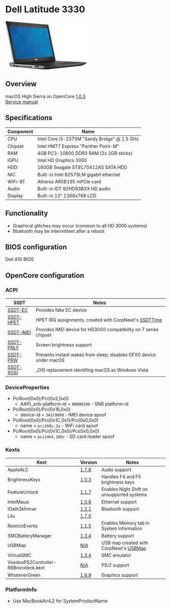 # Dell Latitude 3330

![Dell Latitude 3330](Docs/latitude3330.png)

## Overview
macOS High Sierra on OpenCore [1.0.3](https://github.com/acidanthera/OpenCorePkg/releases/tag/1.0.3)  
[Service manual](Docs/all-products_esuprt_laptop_esuprt_latitude_laptop_latitude-3330-laptop_owner's%20manual_en-us.pdf)

## Specifications
| Component | Name |
--- | --- |
CPU | Intel Core i3-2375M "Sandy Bridge" @ 1.5 GHz
Chipset | Intel HM77 Express "Panther Point-M"
RAM | 4GB PC3-10600 DDR3 RAM (2x 2GB sticks)
iGPU | Intel HD Graphics 3000
HDD | 160GB Seagate ST9170412AS SATA HDD
NIC | Built-in Intel 82579LM gigabit ethernet
WiFi-BT | Atheros AR5B195 mPCIe card
Audio | Built-in IDT 92HD93BXX HD audio
Display | Built-in 13" 1366x768 LCD

## Functionality
* Graphical glitches may occur (common to all HD 3000 systems)
* Bluetooth may be intermittent after a reboot

## BIOS configuration
Dell A10 BIOS

## OpenCore configuration

### ACPI
|SSDT|Notes|
--- | ---
[SSDT-EC](https://github.com/acidanthera/OpenCorePkg/tree/master/Docs/AcpiSamples/Source/SSDT-EC.dsl) | Provides fake EC device
[SSDT-HPET](Files/SSDT-HPET.dsl) | HPET IRQ assignments, created with CorpNewt's [SSDTTime](https://github.com/corpnewt/SSDTTime)
[SSDT-IMEI](https://github.com/acidanthera/OpenCorePkg/blob/master/Docs/AcpiSamples/Source/SSDT-IMEI.dsl) | Provides IMEI device for HD3000 compatibility on 7 series chipset
[SSDT-PNLF](Files/SSDT-PNLF.dsl) | Screen brightness support
[SSDT-PRW](Files/SSDT-PRW.dsl) | Prevents instant wakes from sleep; disables GFX0 device under macOS
[SSDT-XOSI](Files/SSDT-XOSI.dsl) | _OSI replacement identifing macOS as Windows Vista

### DeviceProperties
* PciRoot(0x0)/Pci(0x2,0x0)
    * AAPL,snb-platform-id = `00000100` - SNB platform-id
* PciRoot(0x0)/Pci(0x16,0x0)
    * device-id = `3A1C0000` - IMEI device spoof
* PciRoot(0x0)/Pci(0x1C,0x1)/Pci(0x0,0x0)
    * name = `pci168c,2a` - WiFi card spoof
* PciRoot(0x0)/Pci(0x1C,0x5)/Pci(0x0,0x0)
    * name = `pci14e4,16bc` - SD card reader spoof

### Kexts
|Kext|Version|Notes|
|---|---|---|
AppleALC | [1.7.8](https://github.com/acidanthera/AppleALC/releases/tag/1.7.8) | Audio support
BrightnessKeys | [1.0.3](https://github.com/acidanthera/BrightnessKeys/releases/tag/1.0.3) | Handles F4 and F5 brightness keys
FeatureUnlock | [1.1.7](https://github.com/acidanthera/FeatureUnlock/releases/tag/1.1.7) | Enables Night Shift on unsupported systems
IntelMausi | [1.0.8](https://github.com/acidanthera/IntelMausi/releases/tag/1.0.8) | Ethernet support
IOath3kfrmwr | [1.2.1](https://github.com/RehabMan/OS-X-Atheros-3k-Firmware) | Bluetooth support
Lilu | [1.7.0](https://github.com/acidanthera/Lilu/releases/tag/1.7.0)
RestrictEvents | [1.1.5](https://github.com/acidanthera/RestrictEvents/releases/tag/1.1.5) | Enables Memory tab in System Information
SMCBatteryManager | [1.3.4](https://github.com/acidanthera/VirtualSMC/releases/tag/1.3.4) | Battery support
USBMap | [N/A](Files/USBMap.kext) | USB map created with CorpNewt's [USBMap](https://github.com/corpnewt/USBMap)
VirtualSMC | [1.3.4](https://github.com/acidanthera/VirtualSMC/releases/tag/1.3.4) | SMC emulator
VoodooPS2Controller-R6Bronxteck.kext | [N/A](Files/VoodooPS2Controller-R6Bronxteck.kext) | PS/2 support
WhateverGreen | [1.6.9](https://github.com/acidanthera/WhateverGreen/releases/tag/1.6.9) | Graphics support

### PlatformInfo
* Use MacBookAir4,2 for SystemProductName
